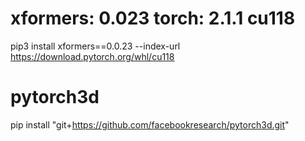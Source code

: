 # xformers: 0.023 torch: 2.1.1 cu118
pip3 install xformers==0.0.23 --index-url https://download.pytorch.org/whl/cu118
# pytorch3d
pip install "git+https://github.com/facebookresearch/pytorch3d.git"

